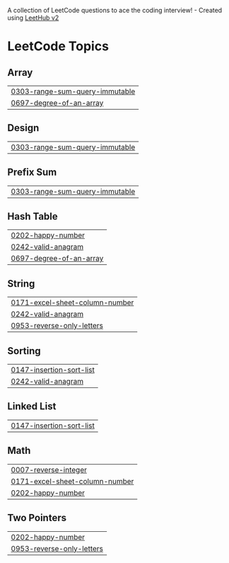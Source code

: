 A collection of LeetCode questions to ace the coding interview! - Created using [LeetHub v2](https://github.com/arunbhardwaj/LeetHub-2.0)
<!---LeetCode Topics Start-->
# LeetCode Topics
## Array
|  |
| ------- |
| [0303-range-sum-query-immutable](https://github.com/EXPLORER-Z/LeetCode/tree/master/0303-range-sum-query-immutable) |
| [0697-degree-of-an-array](https://github.com/EXPLORER-Z/LeetCode/tree/master/0697-degree-of-an-array) |
## Design
|  |
| ------- |
| [0303-range-sum-query-immutable](https://github.com/EXPLORER-Z/LeetCode/tree/master/0303-range-sum-query-immutable) |
## Prefix Sum
|  |
| ------- |
| [0303-range-sum-query-immutable](https://github.com/EXPLORER-Z/LeetCode/tree/master/0303-range-sum-query-immutable) |
## Hash Table
|  |
| ------- |
| [0202-happy-number](https://github.com/EXPLORER-Z/LeetCode/tree/master/0202-happy-number) |
| [0242-valid-anagram](https://github.com/EXPLORER-Z/LeetCode/tree/master/0242-valid-anagram) |
| [0697-degree-of-an-array](https://github.com/EXPLORER-Z/LeetCode/tree/master/0697-degree-of-an-array) |
## String
|  |
| ------- |
| [0171-excel-sheet-column-number](https://github.com/EXPLORER-Z/LeetCode/tree/master/0171-excel-sheet-column-number) |
| [0242-valid-anagram](https://github.com/EXPLORER-Z/LeetCode/tree/master/0242-valid-anagram) |
| [0953-reverse-only-letters](https://github.com/EXPLORER-Z/LeetCode/tree/master/0953-reverse-only-letters) |
## Sorting
|  |
| ------- |
| [0147-insertion-sort-list](https://github.com/EXPLORER-Z/LeetCode/tree/master/0147-insertion-sort-list) |
| [0242-valid-anagram](https://github.com/EXPLORER-Z/LeetCode/tree/master/0242-valid-anagram) |
## Linked List
|  |
| ------- |
| [0147-insertion-sort-list](https://github.com/EXPLORER-Z/LeetCode/tree/master/0147-insertion-sort-list) |
## Math
|  |
| ------- |
| [0007-reverse-integer](https://github.com/EXPLORER-Z/LeetCode/tree/master/0007-reverse-integer) |
| [0171-excel-sheet-column-number](https://github.com/EXPLORER-Z/LeetCode/tree/master/0171-excel-sheet-column-number) |
| [0202-happy-number](https://github.com/EXPLORER-Z/LeetCode/tree/master/0202-happy-number) |
## Two Pointers
|  |
| ------- |
| [0202-happy-number](https://github.com/EXPLORER-Z/LeetCode/tree/master/0202-happy-number) |
| [0953-reverse-only-letters](https://github.com/EXPLORER-Z/LeetCode/tree/master/0953-reverse-only-letters) |
<!---LeetCode Topics End-->